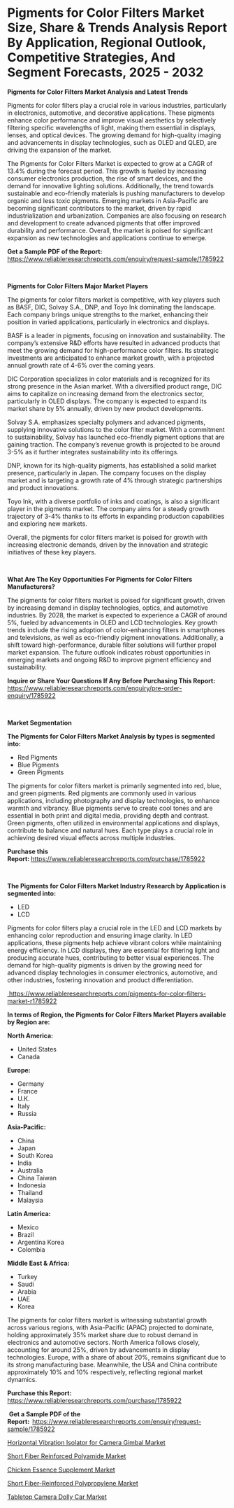 <p><h1>Pigments for Color Filters Market Size, Share & Trends Analysis Report By Application, Regional Outlook, Competitive Strategies, And Segment Forecasts, 2025 - 2032</h1></p><p><strong>Pigments for Color Filters Market Analysis and Latest Trends</strong></p>
<p><p>Pigments for color filters play a crucial role in various industries, particularly in electronics, automotive, and decorative applications. These pigments enhance color performance and improve visual aesthetics by selectively filtering specific wavelengths of light, making them essential in displays, lenses, and optical devices. The growing demand for high-quality imaging and advancements in display technologies, such as OLED and QLED, are driving the expansion of the market.</p><p>The Pigments for Color Filters Market is expected to grow at a CAGR of 13.4% during the forecast period. This growth is fueled by increasing consumer electronics production, the rise of smart devices, and the demand for innovative lighting solutions. Additionally, the trend towards sustainable and eco-friendly materials is pushing manufacturers to develop organic and less toxic pigments. Emerging markets in Asia-Pacific are becoming significant contributors to the market, driven by rapid industrialization and urbanization. Companies are also focusing on research and development to create advanced pigments that offer improved durability and performance. Overall, the market is poised for significant expansion as new technologies and applications continue to emerge.</p></p>
<p><strong>Get a Sample PDF of the Report:&nbsp;</strong> <a href="https://www.reliableresearchreports.com/enquiry/request-sample/1785922?utm_campaign=8&utm_medium=2&utm_source=Github&utm_content=ia&utm_term=25032025&utm_id=pigments-for-color-filters">https://www.reliableresearchreports.com/enquiry/request-sample/1785922</a></p>
<p>&nbsp;</p>
<p><strong>Pigments for Color Filters Major Market Players</strong></p>
<p><p>The pigments for color filters market is competitive, with key players such as BASF, DIC, Solvay S.A., DNP, and Toyo Ink dominating the landscape. Each company brings unique strengths to the market, enhancing their position in varied applications, particularly in electronics and displays.</p><p>BASF is a leader in pigments, focusing on innovation and sustainability. The company’s extensive R&D efforts have resulted in advanced products that meet the growing demand for high-performance color filters. Its strategic investments are anticipated to enhance market growth, with a projected annual growth rate of 4-6% over the coming years.</p><p>DIC Corporation specializes in color materials and is recognized for its strong presence in the Asian market. With a diversified product range, DIC aims to capitalize on increasing demand from the electronics sector, particularly in OLED displays. The company is expected to expand its market share by 5% annually, driven by new product developments.</p><p>Solvay S.A. emphasizes specialty polymers and advanced pigments, supplying innovative solutions to the color filter market. With a commitment to sustainability, Solvay has launched eco-friendly pigment options that are gaining traction. The company’s revenue growth is projected to be around 3-5% as it further integrates sustainability into its offerings.</p><p>DNP, known for its high-quality pigments, has established a solid market presence, particularly in Japan. The company focuses on the display market and is targeting a growth rate of 4% through strategic partnerships and product innovations.</p><p>Toyo Ink, with a diverse portfolio of inks and coatings, is also a significant player in the pigments market. The company aims for a steady growth trajectory of 3-4% thanks to its efforts in expanding production capabilities and exploring new markets.</p><p>Overall, the pigments for color filters market is poised for growth with increasing electronic demands, driven by the innovation and strategic initiatives of these key players.</p></p>
<p>&nbsp;</p>
<p><strong>What Are The Key Opportunities For Pigments for Color Filters Manufacturers?</strong></p>
<p><p>The pigments for color filters market is poised for significant growth, driven by increasing demand in display technologies, optics, and automotive industries. By 2028, the market is expected to experience a CAGR of around 5%, fueled by advancements in OLED and LCD technologies. Key growth trends include the rising adoption of color-enhancing filters in smartphones and televisions, as well as eco-friendly pigment innovations. Additionally, a shift toward high-performance, durable filter solutions will further propel market expansion. The future outlook indicates robust opportunities in emerging markets and ongoing R&D to improve pigment efficiency and sustainability.</p></p>
<p><strong>Inquire or Share Your Questions If Any Before Purchasing This Report:</strong> <a href="https://www.reliableresearchreports.com/enquiry/pre-order-enquiry/1785922?utm_campaign=8&utm_medium=2&utm_source=Github&utm_content=ia&utm_term=25032025&utm_id=pigments-for-color-filters">https://www.reliableresearchreports.com/enquiry/pre-order-enquiry/1785922</a></p>
<p>&nbsp;</p>
<p><strong>Market Segmentation</strong></p>
<p><strong>The Pigments for Color Filters Market Analysis by types is segmented into:</strong></p>
<p><ul><li>Red Pigments</li><li>Blue Pigments</li><li>Green Pigments</li></ul></p>
<p><p>The pigments for color filters market is primarily segmented into red, blue, and green pigments. Red pigments are commonly used in various applications, including photography and display technologies, to enhance warmth and vibrancy. Blue pigments serve to create cool tones and are essential in both print and digital media, providing depth and contrast. Green pigments, often utilized in environmental applications and displays, contribute to balance and natural hues. Each type plays a crucial role in achieving desired visual effects across multiple industries.</p></p>
<p><strong>Purchase this Report:&nbsp;</strong><a href="https://www.reliableresearchreports.com/purchase/1785922?utm_campaign=8&utm_medium=2&utm_source=Github&utm_content=ia&utm_term=25032025&utm_id=pigments-for-color-filters">https://www.reliableresearchreports.com/purchase/1785922</a></p>
<p>&nbsp;</p>
<p><strong>The Pigments for Color Filters Market Industry Research by Application is segmented into:</strong></p>
<p><ul><li>LED</li><li>LCD</li></ul></p>
<p><p>Pigments for color filters play a crucial role in the LED and LCD markets by enhancing color reproduction and ensuring image clarity. In LED applications, these pigments help achieve vibrant colors while maintaining energy efficiency. In LCD displays, they are essential for filtering light and producing accurate hues, contributing to better visual experiences. The demand for high-quality pigments is driven by the growing need for advanced display technologies in consumer electronics, automotive, and other industries, fostering innovation and product differentiation.</p></p>
<p><a href="https://www.reliableresearchreports.com/pigments-for-color-filters-market-r1785922?utm_campaign=8&utm_medium=2&utm_source=Github&utm_content=ia&utm_term=25032025&utm_id=pigments-for-color-filters">&nbsp;https://www.reliableresearchreports.com/pigments-for-color-filters-market-r1785922</a></p>
<p><strong>In terms of Region, the Pigments for Color Filters Market Players available by Region are:</strong></p>
<p>
    <p> <strong> North America: </strong>
        <ul>
            <li>United States</li>
            <li>Canada</li>
        </ul>
        </p> 
    <p> <strong> Europe: </strong>
        <ul>
            <li>Germany</li>
            <li>France</li>
            <li>U.K.</li>
            <li>Italy</li>
            <li>Russia</li>
        </ul>
        </p> 
    <p> <strong> Asia-Pacific: </strong>
        <ul>
            <li>China</li>
            <li>Japan</li>
            <li>South Korea</li>
            <li>India</li>
            <li>Australia</li>
            <li>China Taiwan</li>
            <li>Indonesia</li>
            <li>Thailand</li>
            <li>Malaysia</li>
        </ul>
        </p> 
    <p> <strong> Latin America: </strong>
        <ul>
            <li>Mexico</li>
            <li>Brazil</li>
            <li>Argentina Korea</li>
            <li>Colombia</li>
        </ul>
        </p> 
    <p> <strong> Middle East & Africa: </strong>
        <ul>
            <li>Turkey</li>
            <li>Saudi</li>
            <li>Arabia</li>
            <li>UAE</li>
            <li>Korea</li>
        </ul>
    </p>
    </p>
<p><p>The pigments for color filters market is witnessing substantial growth across various regions, with Asia-Pacific (APAC) projected to dominate, holding approximately 35% market share due to robust demand in electronics and automotive sectors. North America follows closely, accounting for around 25%, driven by advancements in display technologies. Europe, with a share of about 20%, remains significant due to its strong manufacturing base. Meanwhile, the USA and China contribute approximately 10% and 10% respectively, reflecting regional market dynamics.</p></p>
<p><strong>Purchase this Report: </strong><a href="https://www.reliableresearchreports.com/purchase/1785922?utm_campaign=8&utm_medium=2&utm_source=Github&utm_content=ia&utm_term=25032025&utm_id=pigments-for-color-filters">https://www.reliableresearchreports.com/purchase/1785922</a></p>
<p>&nbsp;<strong>Get a Sample PDF of the Report:&nbsp;&nbsp;</strong><a href="https://www.reliableresearchreports.com/enquiry/request-sample/1785922?utm_campaign=8&utm_medium=2&utm_source=Github&utm_content=ia&utm_term=25032025&utm_id=pigments-for-color-filters">https://www.reliableresearchreports.com/enquiry/request-sample/1785922</a></p>
<p><strong></strong></p>
<p><p><a href="https://github.com/lugnabirue/Market-Research-Report-List-1/blob/main/horizontal-vibration-isolator-for-camera-gimbal-market.md?utm_campaign=8&utm_medium=2&utm_source=Github&utm_content=ia&utm_term=25032025&utm_id=pigments-for-color-filters">Horizontal Vibration Isolator for Camera Gimbal Market</a></p><p><a href="https://github.com/kitkaeberz5z/Market-Research-Report-List-1/blob/main/short-fiber-reinforced-polyamide-market.md?utm_campaign=8&utm_medium=2&utm_source=Github&utm_content=ia&utm_term=25032025&utm_id=pigments-for-color-filters">Short Fiber Reinforced Polyamide Market</a></p><p><a href="https://github.com/gakpasulgun/Market-Research-Report-List-1/blob/main/chicken-essence-supplement-market.md?utm_campaign=8&utm_medium=2&utm_source=Github&utm_content=ia&utm_term=25032025&utm_id=pigments-for-color-filters">Chicken Essence Supplement Market</a></p><p><a href="https://github.com/snelldimkeod/Market-Research-Report-List-1/blob/main/short-fiber-reinforced-polypropylene-market.md?utm_campaign=8&utm_medium=2&utm_source=Github&utm_content=ia&utm_term=25032025&utm_id=pigments-for-color-filters">Short Fiber-Reinforced Polypropylene Market</a></p><p><a href="https://github.com/shpirttangim48/Market-Research-Report-List-1/blob/main/tabletop-camera-dolly-car-market.md?utm_campaign=8&utm_medium=2&utm_source=Github&utm_content=ia&utm_term=25032025&utm_id=pigments-for-color-filters">Tabletop Camera Dolly Car Market</a></p></p>
